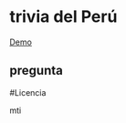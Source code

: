 # trivia del Perú

[Demo](https://replit.com/@Aprendopython/TriviaFinal)

## pregunta

#Licencia

mti 
